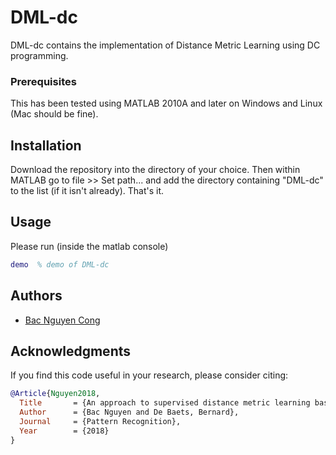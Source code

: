 # DML-dc

DML-dc contains the implementation of Distance Metric Learning using DC programming.

### Prerequisites
This has been tested using MATLAB 2010A and later on Windows and Linux (Mac should be fine).

## Installation
Download the repository into the directory of your choice. Then within MATLAB go to file >> Set path... and add the directory containing "DML-dc" to the list (if it isn't already). That's it.

## Usage
Please run (inside the matlab console)
```matlab
demo  % demo of DML-dc
```
## Authors
* [Bac Nguyen Cong](https://github.com/bacnguyencong)

## Acknowledgments
If you find this code useful in your research, please consider citing:
``` bibtex
@Article{Nguyen2018,
  Title       = {An approach to supervised distance metric learning based on difference of convex functions programming},
  Author      = {Bac Nguyen and De Baets, Bernard},
  Journal     = {Pattern Recognition},
  Year        = {2018}
}
```
